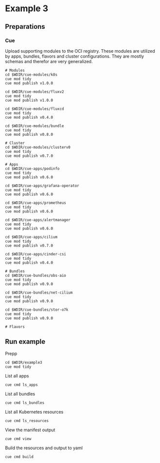 # Example 3

## Preparations

### Cue

Upload supporting modules to the OCI registry. These modules are utilized by apps, bundles, flavors and cluster configurations.
They are mostly schemas and therefor are very generalized.

```shell
# Modules
cd $WDIR/cue-modules/k8s
cue mod tidy
cue mod publish v1.0.0

cd $WDIR/cue-modules/fluxv2
cue mod tidy
cue mod publish v1.0.0

cd $WDIR/cue-modules/fluxcd
cue mod tidy
cue mod publish v0.4.0

cd $WDIR/cue-modules/bundle
cue mod tidy
cue mod publish v0.8.0

# Cluster
cd $WDIR/cue-modules/clusterv0
cue mod tidy
cue mod publish v0.7.0

# Apps
cd $WDIR/cue-apps/podinfo
cue mod tidy
cue mod publish v0.6.0

cd $WDIR/cue-apps/grafana-operator
cue mod tidy
cue mod publish v0.6.0

cd $WDIR/cue-apps/prometheus
cue mod tidy
cue mod publish v0.6.0

cd $WDIR/cue-apps/alertmanager
cue mod tidy
cue mod publish v0.6.0

cd $WDIR/cue-apps/cilium
cue mod tidy
cue mod publish v0.7.0

cd $WDIR/cue-apps/cinder-csi
cue mod tidy
cue mod publish v0.4.0

# Bundles
cd $WDIR/cue-bundles/obs-aio
cue mod tidy
cue mod publish v0.9.0

cd $WDIR/cue-bundles/net-cilium
cue mod tidy
cue mod publish v0.9.0

cd $WDIR/cue-bundles/stor-o7k
cue mod tidy
cue mod publish v0.9.0

# Flavors
```

## Run example

Prepp

```shell
cd $WDIR/example3
cue mod tidy
```

List all apps

```shell
cue cmd ls_apps
```

List all bundles

```shell
cue cmd ls_bundles
```

List all Kubernetes resources

```shell
cue cmd ls_resources
```

View the manifest output

```shell
cue cmd view
```

Build the resources and output to yaml

```shell
cue cmd build
```
